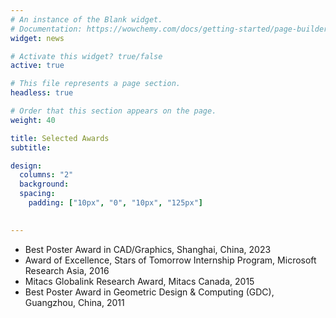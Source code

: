 ```yaml
---
# An instance of the Blank widget.
# Documentation: https://wowchemy.com/docs/getting-started/page-builder/
widget: news

# Activate this widget? true/false
active: true

# This file represents a page section.
headless: true

# Order that this section appears on the page.
weight: 40

title: Selected Awards
subtitle:

design:
  columns: "2"
  background:
  spacing:
    padding: ["10px", "0", "10px", "125px"]
  

---
```

* Best Poster Award in CAD/Graphics, Shanghai, China, 2023
* Award of Excellence, Stars of Tomorrow Internship Program, Microsoft Research Asia, 2016
* Mitacs Globalink Research Award, Mitacs Canada, 2015
* Best Poster Award in Geometric Design & Computing (GDC), Guangzhou, China, 2011